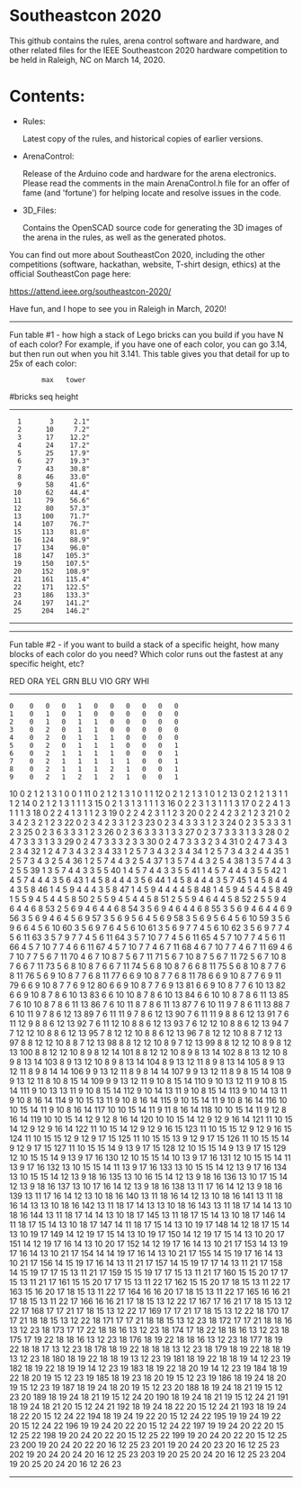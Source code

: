 # Southeastcon 2020 

This github contains the rules, arena control software and hardware, and other related files for the IEEE Southeastcon 2020 hardware competition to be held in Raleigh, NC on March 14, 2020.

# Contents:

* Rules:

   Latest copy of the rules, and historical copies of earlier versions.

* ArenaControl:

   Release of the Arduino code and hardware for the arena electronics.
   Please read the comments in the main ArenaControl.h file for an offer
   of fame (and 'fortune') for helping locate and resolve issues in the code.

* 3D_Files:

   Contains the OpenSCAD source code for generating the 3D images of the 
   arena in the rules, as well as the generated photos.

You can find out more about SoutheastCon 2020, including the other
competitions (software, hackathan, website, T-shirt design, ethics)
at the official SoutheastCon page here:

   https://attend.ieee.org/southeastcon-2020/

Have fun, and I hope to see you in Raleigh in March, 2020!

---------

Fun table #1 - how high a stack of Lego bricks can you build if you have N
of each color? For example, if you have one of each color, you can go 3.14,
but then run out when you hit 3.141. This table gives you that detail
for up to 25x of each color:

            max   tower
  #bricks   seq   height
  -------  -----  ------
      1       3     2.1"
      2      10     7.2"
      3      17    12.2"
      4      24    17.2"
      5      25    17.9"
      6      27    19.3"
      7      43    30.8"
      8      46    33.0"
      9      58    41.6"
     10      62    44.4"
     11      79    56.6"
     12      80    57.3"
     13     100    71.7"
     14     107    76.7"
     15     113    81.0"
     16     124    88.9"
     17     134    96.0"
     18     147   105.3"
     19     150   107.5"
     20     152   108.9"
     21     161   115.4"
     22     171   122.5"
     23     186   133.3"
     24     197   141.2"
     25     204   146.2"
  -------  -----  ------

---------

Fun table #2 - if you want to build a stack of a specific height, how many
blocks of each color do you need? Which color runs out the fastest at
any specific height, etc?

  RED ORA YEL GRN BLU VIO GRY WHI
 ------ --- --- --- --- --- --- --- --- --- ---
    0    0   0   0   1   0   0   0   0   0   0
    1    0   1   0   1   0   0   0   0   0   0
    2    0   1   0   1   1   0   0   0   0   0
    3    0   2   0   1   1   0   0   0   0   0
    4    0   2   0   1   1   1   0   0   0   0
    5    0   2   0   1   1   1   0   0   0   1
    6    0   2   1   1   1   1   0   0   0   1
    7    0   2   1   1   1   1   1   0   0   1
    8    0   2   1   1   1   2   1   0   0   1
    9    0   2   1   2   1   2   1   0   0   1
   10    0   2   1   2   1   3   1   0   0   1
   11    0   2   1   2   1   3   1   0   1   1
   12    0   2   1   2   1   3   1   0   1   2
   13    0   2   1   2   1   3   1   1   1   2
   14    0   2   1   2   1   3   1   1   1   3
   15    0   2   1   3   1   3   1   1   1   3
   16    0   2   2   3   1   3   1   1   1   3
   17    0   2   2   4   1   3   1   1   1   3
   18    0   2   2   4   1   3   1   1   2   3
   19    0   2   2   4   2   3   1   1   2   3
   20    0   2   2   4   2   3   2   1   2   3
   21    0   2   3   4   2   3   2   1   2   3
   22    0   2   3   4   2   3   3   1   2   3
   23    0   2   3   4   3   3   3   1   2   3
   24    0   2   3   5   3   3   3   1   2   3
   25    0   2   3   6   3   3   3   1   2   3
   26    0   2   3   6   3   3   3   1   3   3
   27    0   2   3   7   3   3   3   1   3   3
   28    0   2   4   7   3   3   3   1   3   3
   29    0   2   4   7   3   3   3   2   3   3
   30    0   2   4   7   3   3   3   2   3   4
   31    0   2   4   7   3   4   3   2   3   4
   32    1   2   4   7   3   4   3   2   3   4
   33    1   2   5   7   3   4   3   2   3   4
   34    1   2   5   7   3   4   3   2   4   4
   35    1   2   5   7   3   4   3   2   5   4
   36    1   2   5   7   4   4   3   2   5   4
   37    1   3   5   7   4   4   3   2   5   4
   38    1   3   5   7   4   4   3   2   5   5
   39    1   3   5   7   4   4   3   3   5   5
   40    1   4   5   7   4   4   3   3   5   5
   41    1   4   5   7   4   4   4   3   5   5
   42    1   4   5   7   4   4   4   3   5   6
   43    1   4   5   8   4   4   4   3   5   6
   44    1   4   5   8   4   4   4   3   5   7
   45    1   4   5   8   4   4   4   3   5   8
   46    1   4   5   9   4   4   4   3   5   8
   47    1   4   5   9   4   4   4   4   5   8
   48    1   4   5   9   4   5   4   4   5   8
   49    1   5   5   9   4   5   4   4   5   8
   50    2   5   5   9   4   5   4   4   5   8
   51    2   5   5   9   4   6   4   4   5   8
   52    2   5   5   9   4   6   4   4   6   8
   53    2   5   6   9   4   6   4   4   6   8
   54    3   5   6   9   4   6   4   4   6   8
   55    3   5   6   9   4   6   4   4   6   9
   56    3   5   6   9   4   6   4   5   6   9
   57    3   5   6   9   5   6   4   5   6   9
   58    3   5   6   9   5   6   4   5   6  10
   59    3   5   6   9   6   6   4   5   6  10
   60    3   5   6   9   7   6   4   5   6  10
   61    3   5   6   9   7   7   4   5   6  10
   62    3   5   6   9   7   7   4   5   6  11
   63    3   5   7   9   7   7   4   5   6  11
   64    3   5   7  10   7   7   4   5   6  11
   65    4   5   7  10   7   7   4   5   6  11
   66    4   5   7  10   7   7   4   6   6  11
   67    4   5   7  10   7   7   4   6   7  11
   68    4   6   7  10   7   7   4   6   7  11
   69    4   6   7  10   7   7   5   6   7  11
   70    4   6   7  10   8   7   5   6   7  11
   71    5   6   7  10   8   7   5   6   7  11
   72    5   6   7  10   8   7   6   6   7  11
   73    5   6   8  10   8   7   6   6   7  11
   74    5   6   8  10   8   7   6   6   8  11
   75    5   6   8  10   8   7   7   6   8  11
   76    5   6   9  10   8   7   7   6   8  11
   77    6   6   9  10   8   7   7   6   8  11
   78    6   6   9  10   8   7   7   6   9  11
   79    6   6   9  10   8   7   7   6   9  12
   80    6   6   9  10   8   7   7   6   9  13
   81    6   6   9  10   8   7   7   6  10  13
   82    6   6   9  10   8   7   8   6  10  13
   83    6   6  10  10   8   7   8   6  10  13
   84    6   6  10  10   8   7   8   6  11  13
   85    7   6  10  10   8   7   8   6  11  13
   86    7   6  10  11   8   7   8   6  11  13
   87    7   6  10  11   9   7   8   6  11  13
   88    7   6  10  11   9   7   8   6  12  13
   89    7   6  11  11   9   7   8   6  12  13
   90    7   6  11  11   9   8   8   6  12  13
   91    7   6  11  12   9   8   8   6  12  13
   92    7   6  11  12  10   8   8   6  12  13
   93    7   6  12  12  10   8   8   6  12  13
   94    7   7  12  12  10   8   8   6  12  13
   95    7   8  12  12  10   8   8   6  12  13
   96    7   8  12  12  10   8   8   7  12  13
   97    8   8  12  12  10   8   8   7  12  13
   98    8   8  12  12  10   8   9   7  12  13
   99    8   8  12  12  10   8   9   8  12  13
  100    8   8  12  12  10   8   9   8  12  14
  101    8   8  12  12  10   8   9   8  13  14
  102    8   8  13  12  10   8   9   8  13  14
  103    8   9  13  12  10   8   9   8  13  14
  104    8   9  13  12  11   8   9   8  13  14
  105    8   9  13  12  11   8   9   8  14  14
  106    9   9  13  12  11   8   9   8  14  14
  107    9   9  13  12  11   8   9   8  15  14
  108    9   9  13  12  11   8  10   8  15  14
  109    9   9  13  12  11   9  10   8  15  14
  110    9  10  13  12  11   9  10   8  15  14
  111    9  10  13  13  11   9  10   8  15  14
  112    9  10  14  13  11   9  10   8  15  14
  113    9  10  14  13  11   9  10   8  16  14
  114    9  10  15  13  11   9  10   8  16  14
  115    9  10  15  14  11   9  10   8  16  14
  116   10  10  15  14  11   9  10   8  16  14
  117   10  10  15  14  11   9  11   8  16  14
  118   10  10  15  14  11   9  12   8  16  14
  119   10  10  15  14  12   9  12   8  16  14
  120   10  10  15  14  12   9  12   9  16  14
  121   11  10  15  14  12   9  12   9  16  14
  122   11  10  15  14  12   9  12   9  16  15
  123   11  10  15  15  12   9  12   9  16  15
  124   11  10  15  15  12   9  12   9  17  15
  125   11  10  15  15  13   9  12   9  17  15
  126   11  10  15  15  14   9  12   9  17  15
  127   11  10  15  15  14   9  13   9  17  15
  128   12  10  15  15  14   9  13   9  17  15
  129   12  10  15  15  14   9  13   9  17  16
  130   12  10  15  15  14  10  13   9  17  16
  131   12  10  15  15  14  11  13   9  17  16
  132   13  10  15  15  14  11  13   9  17  16
  133   13  10  15  15  14  12  13   9  17  16
  134   13  10  15  15  14  12  13   9  18  16
  135   13  10  16  15  14  12  13   9  18  16
  136   13  10  17  15  14  12  13   9  18  16
  137   13  10  17  16  14  12  13   9  18  16
  138   13  11  17  16  14  12  13   9  18  16
  139   13  11  17  16  14  12  13  10  18  16
  140   13  11  18  16  14  12  13  10  18  16
  141   13  11  18  16  14  13  13  10  18  16
  142   13  11  18  17  14  13  13  10  18  16
  143   13  11  18  17  14  14  13  10  18  16
  144   13  11  18  17  14  14  13  10  18  17
  145   13  11  18  17  15  14  13  10  18  17
  146   14  11  18  17  15  14  13  10  18  17
  147   14  11  18  17  15  14  13  10  19  17
  148   14  12  18  17  15  14  13  10  19  17
  149   14  12  19  17  15  14  13  10  19  17
  150   14  12  19  17  15  14  13  10  20  17
  151   14  12  19  17  16  14  13  10  20  17
  152   14  12  19  17  16  14  13  10  21  17
  153   14  13  19  17  16  14  13  10  21  17
  154   14  14  19  17  16  14  13  10  21  17
  155   14  15  19  17  16  14  13  10  21  17
  156   14  15  19  17  16  14  13  11  21  17
  157   14  15  19  17  17  14  13  11  21  17
  158   14  15  19  17  17  15  13  11  21  17
  159   15  15  19  17  17  15  13  11  21  17
  160   15  15  20  17  17  15  13  11  21  17
  161   15  15  20  17  17  15  13  11  22  17
  162   15  15  20  17  18  15  13  11  22  17
  163   15  16  20  17  18  15  13  11  22  17
  164   16  16  20  17  18  15  13  11  22  17
  165   16  16  21  17  18  15  13  11  22  17
  166   16  16  21  17  18  15  13  12  22  17
  167   17  16  21  17  18  15  13  12  22  17
  168   17  17  21  17  18  15  13  12  22  17
  169   17  17  21  17  18  15  13  12  22  18
  170   17  17  21  18  18  15  13  12  22  18
  171   17  17  21  18  18  15  13  12  23  18
  172   17  17  21  18  18  16  13  12  23  18
  173   17  17  22  18  18  16  13  12  23  18
  174   17  18  22  18  18  16  13  12  23  18
  175   17  19  22  18  18  16  13  12  23  18
  176   18  19  22  18  18  16  13  12  23  18
  177   18  19  22  18  18  17  13  12  23  18
  178   18  19  22  18  18  18  13  12  23  18
  179   18  19  22  18  18  19  13  12  23  18
  180   18  19  22  18  18  19  13  12  23  19
  181   18  19  22  18  18  19  14  12  23  19
  182   18  19  22  18  19  19  14  12  23  19
  183   18  19  22  18  20  19  14  12  23  19
  184   18  19  22  18  20  19  15  12  23  19
  185   18  19  23  18  20  19  15  12  23  19
  186   18  19  24  18  20  19  15  12  23  19
  187   18  19  24  18  20  19  15  12  23  20
  188   18  19  24  18  21  19  15  12  23  20
  189   18  19  24  18  21  19  15  12  24  20
  190   18  19  24  18  21  19  15  12  24  21
  191   18  19  24  18  21  20  15  12  24  21
  192   18  19  24  18  22  20  15  12  24  21
  193   18  19  24  18  22  20  15  12  24  22
  194   18  19  24  19  22  20  15  12  24  22
  195   19  19  24  19  22  20  15  12  24  22
  196   19  19  24  20  22  20  15  12  24  22
  197   19  19  24  20  22  20  15  12  25  22
  198   19  20  24  20  22  20  15  12  25  22
  199   19  20  24  20  22  20  15  12  25  23
  200   19  20  24  20  22  20  16  12  25  23
  201   19  20  24  20  23  20  16  12  25  23
  202   19  20  24  20  24  20  16  12  25  23
  203   19  20  25  20  24  20  16  12  25  23
  204   19  20  25  20  24  20  16  12  26  23
------- --- --- --- --- --- --- --- --- --- ---


